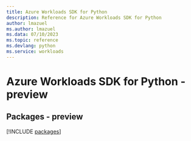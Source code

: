 ```yaml
---
title: Azure Workloads SDK for Python
description: Reference for Azure Workloads SDK for Python
author: lmazuel
ms.author: lmazuel
ms.data: 07/10/2023
ms.topic: reference
ms.devlang: python
ms.service: workloads
---
```

# Azure Workloads SDK for Python - preview
## Packages - preview
[!INCLUDE [packages](workloads-index.md)]